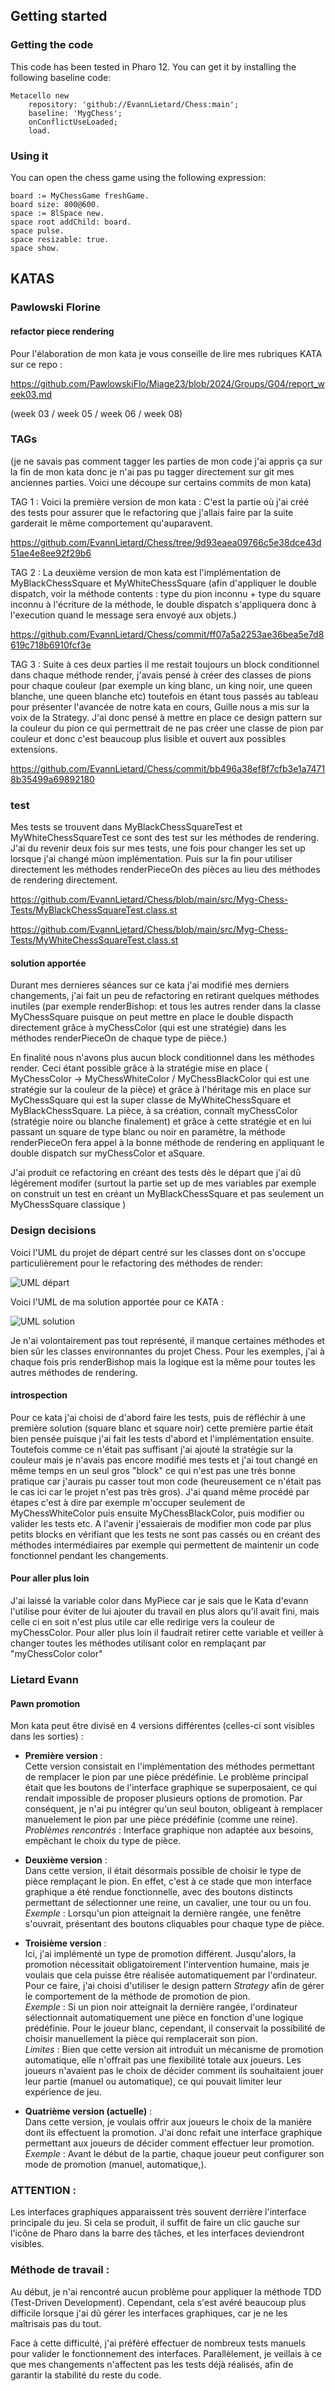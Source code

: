 ## Getting started

### Getting the code

This code has been tested in Pharo 12. You can get it by installing the following baseline code:

```smalltalk
Metacello new
	repository: 'github://EvannLietard/Chess:main';
	baseline: 'MygChess';
	onConflictUseLoaded;
	load.
```

### Using it

You can open the chess game using the following expression:

```smalltalk
board := MyChessGame freshGame.
board size: 800@600.
space := BlSpace new.
space root addChild: board.
space pulse.
space resizable: true.
space show.
```

## KATAS 

### Pawlowski Florine 
#### refactor piece rendering 

Pour l'élaboration de mon kata je vous conseille de lire mes rubriques KATA sur ce repo : 

https://github.com/PawlowskiFlo/Miage23/blob/2024/Groups/G04/report_week03.md

(week 03 / week 05 / week 06 / week 08) 

### TAGs 

(je ne savais pas comment tagger les parties de mon code j'ai appris ça sur la fin de mon kata donc je n'ai pas pu tagger directement sur git mes anciennes parties. Voici une découpe sur certains commits de mon kata)

TAG 1 : Voici la première version de mon kata : C'est la partie où j'ai créé des tests pour assurer que le refactoring que j'allais faire par la suite garderait le même comportement qu'auparavent. 

https://github.com/EvannLietard/Chess/tree/9d93eaea09766c5e38dce43d51ae4e8ee92f29b6

TAG 2 : La deuxième version de mon kata est l'implémentation de MyBlackChessSquare et MyWhiteChessSquare (afin d'appliquer le double dispatch, voir la méthode contents : type du pion inconnu + type du square inconnu à l'écriture de la méthode, le double dispatch s'appliquera donc à l'execution quand le message sera envoyé aux objets.) 

https://github.com/EvannLietard/Chess/commit/ff07a5a2253ae36bea5e7d8619c718b6910fcf3e

TAG 3 : Suite à ces deux parties il me restait toujours un block conditionnel dans chaque méthode render, j'avais pensé à créer des classes de pions pour chaque couleur (par exemple un king blanc, un king noir, une queen blanche, une queen blanche etc) toutefois en étant tous passés au tableau pour présenter l'avancée de notre kata en cours, Guille nous a mis sur la voix de la Strategy. J'ai donc pensé à mettre en place ce design pattern sur la couleur du pion ce qui permettrait de ne pas créer une classe de pion par couleur et donc c'est beaucoup plus lisible et ouvert aux possibles extensions. 

https://github.com/EvannLietard/Chess/commit/bb496a38ef8f7cfb3e1a74718b35499a69892180
### test 

Mes tests se trouvent dans MyBlackChessSquareTest et MyWhiteChessSquareTest ce sont des test sur les méthodes de rendering. J'ai du revenir deux fois sur mes tests, une fois pour changer les set up lorsque j'ai changé mùon implémentation. Puis sur la fin pour utiliser directement les méthodes renderPieceOn des pièces au lieu des méthodes de rendering directement. 

https://github.com/EvannLietard/Chess/blob/main/src/Myg-Chess-Tests/MyBlackChessSquareTest.class.st

https://github.com/EvannLietard/Chess/blob/main/src/Myg-Chess-Tests/MyWhiteChessSquareTest.class.st

#### solution apportée 

Durant mes dernieres séances sur ce kata j'ai modifié mes derniers changements, j'ai fait un peu de refactoring en retirant quelques méthodes inutiles (par exemple renderBishop: et tous les autres render dans la classe MyChessSquare puisque on peut mettre en place le double dispacth directement grâce à myChessColor (qui est une stratégie) dans les méthodes renderPieceOn de chaque type de pièce.) 

En finalité nous n'avons plus aucun block conditionnel dans les méthodes render. Ceci étant possible grâce à la stratégie mise en place ( MyChessColor -> MyChessWhiteColor / MyChessBlackColor qui est une stratégie sur la couleur de la pièce) et grâce à l'héritage mis en place sur MyChessSquare qui est la super classe de MyWhiteChessSquare et MyBlackChessSquare. 
La pièce, à sa création, connaît myChessColor (stratégie noire ou blanche finalement) et grâce à cette stratégie et en lui passant un square de type blanc ou noir en paramètre, la méthode renderPieceOn fera appel à la bonne méthode de rendering en appliquant le double dispatch sur myChessColor et aSquare. 

J'ai produit ce refactoring en créant des tests dès le départ que j'ai dû légérement modifer (surtout la partie set up de mes variables par exemple on construit un test en créant un MyBlackChessSquare et pas seulement un MyChessSquare classique ) 

### Design decisions 

Voici l'UML du projet de départ centré sur les classes dont on s'occupe particulièrement pour le refactoring des méthodes de render:

![UML départ](UML_starting_project.png)

Voici l'UML de ma solution apportée pour ce KATA : 

![UML solution](UML_solution.png)

Je n'ai volontairement pas tout représenté, il manque certaines méthodes et bien sûr les classes environnantes du projet Chess. Pour les exemples, j'ai à chaque fois pris renderBishop mais la logique est la même pour toutes les autres méthodes de rendering. 

#### introspection 

Pour ce kata j'ai choisi de d'abord faire les tests, puis de réfléchir à une première solution (square blanc et square noir) 
cette première partie était bien pensée puisque j'ai fait les tests d'abord et l'implémentation ensuite. 
Toutefois comme ce n'était pas suffisant j'ai ajouté la stratégie sur la couleur mais je n'avais pas encore modifié mes tests et j'ai tout changé en même temps en un seul gros "block" ce qui n'est pas une très bonne pratique car j'aurais pu casser tout mon code (heureusement ce n'était pas le cas ici car le projet n'est pas très gros). J'ai quand même procédé par étapes c'est à dire par exemple m'occuper seulement de MyChessWhiteColor puis ensuite MyChessBlackColor, puis modifier ou valider les tests etc.
A l'avenir j'essaierais de modifier mon code par plus petits blocks en vérifiant que les tests ne sont pas cassés ou en créant des méthodes intermédiaires par exemple qui permettent de maintenir un code fonctionnel pendant les changements. 

#### Pour aller plus loin 
J'ai laissé la variable color dans MyPiece car je sais que le Kata d'evann l'utilise pour éviter de lui ajouter du travail en plus alors qu'il avait fini, mais celle ci en soit n'est plus utile car elle redirige vers la couleur de myChessColor. Pour aller plus loin il faudrait retirer cette variable et veiller à changer toutes les méthodes utilisant color en remplaçant par "myChessColor color" 

### Lietard Evann
#### Pawn promotion

  Mon kata peut être divisé en 4 versions différentes (celles-ci sont visibles dans les sorties) :

- **Première version** :  
  Cette version consistait en l'implémentation des méthodes permettant de remplacer le pion par une pièce prédéfinie. Le problème principal était que les boutons de l'interface graphique se superposaient, ce qui rendait impossible de proposer plusieurs options de promotion. Par conséquent, je n'ai pu intégrer qu'un seul bouton, obligeant à remplacer manuelement le 
  pion par une pièce prédéfinie (comme une reine).  
  *Problèmes rencontrés* : Interface graphique non adaptée aux besoins, empêchant le choix du type de pièce.  

- **Deuxième version** :  
  Dans cette version, il était désormais possible de choisir le type de pièce remplaçant le pion. En effet, c'est à ce stade que mon interface graphique a été rendue fonctionnelle, avec des boutons distincts permettant de sélectionner une reine, un cavalier, une tour ou un fou.  
  *Exemple* : Lorsqu'un pion atteignait la dernière rangée, une fenêtre s'ouvrait, présentant des boutons cliquables pour chaque type de pièce.  

- **Troisième version** :  
  Ici, j'ai implémenté un type de promotion différent. Jusqu'alors, la promotion nécessitait obligatoirement l'intervention humaine, mais je voulais que cela puisse être réalisée automatiquement par l'ordinateur. Pour ce faire, j'ai choisi d'utiliser le design pattern *Strategy* afin de gérer le comportement de la méthode de promotion de pion.  
  *Exemple* : Si un pion noir atteignait la dernière rangée, l'ordinateur sélectionnait automatiquement une pièce en fonction d'une logique prédéfinie. Pour le joueur blanc, cependant, il conservait la possibilité de choisir manuellement la pièce qui remplacerait son pion.  
  *Limites* : Bien que cette version ait introduit un mécanisme de promotion automatique, elle n'offrait pas une flexibilité totale aux joueurs. Les joueurs n'avaient pas le choix de décider comment ils souhaitaient jouer leur partie (manuel ou automatique), ce qui pouvait limiter leur expérience de jeu.


- **Quatrième version (actuelle)** :  
  Dans cette version, je voulais offrir aux joueurs le choix de la manière dont ils effectuent la promotion. J'ai donc refait une interface graphique permettant aux joueurs de décider comment effectuer leur promotion.  
  *Exemple* : Avant le début de la partie, chaque joueur peut configurer son mode de promotion (manuel, automatique,).  

### ATTENTION :  
Les interfaces graphiques apparaissent très souvent derrière l'interface principale du jeu. Si cela se produit, il suffit de faire un clic gauche sur l'icône de Pharo dans la barre des tâches, et les interfaces deviendront visibles.

### Méthode de travail :  
Au début, je n'ai rencontré aucun problème pour appliquer la méthode TDD (Test-Driven Development). Cependant, cela s'est avéré beaucoup plus difficile lorsque j'ai dû gérer les interfaces graphiques, car je ne les maîtrisais pas du tout.  

Face à cette difficulté, j'ai préféré effectuer de nombreux tests manuels pour valider le fonctionnement des interfaces. Parallèlement, je veillais à ce que mes changements n'affectent pas les tests déjà réalisés, afin de garantir la stabilité du reste du code.



